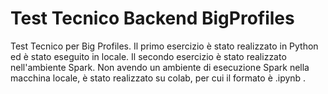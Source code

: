 # Test Tecnico Backend BigProfiles
Test Tecnico per Big Profiles. 
Il primo esercizio è stato realizzato in Python ed è stato eseguito in locale.
Il secondo esercizio è stato realizzato nell'ambiente Spark. Non avendo un ambiente di esecuzione Spark nella macchina locale, è stato realizzato su colab, per cui il formato è .ipynb .
